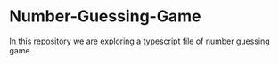 # Number-Guessing-Game
In this repository we are exploring a typescript file of  number guessing game
